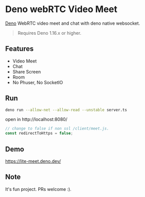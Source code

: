 # Deno webRTC Video Meet

[Deno](https://deno.land/) WebRTC video meet and chat with deno native websocket.

> Requires Deno 1.16.x or higher.

## Features

- Video Meet
- Chat
- Share Screen
- Room
- No Phuser, No SocketIO

## Run

```bash
deno run --allow-net --allow-read --unstable server.ts
```

open in http://localhost:8080/

```ts
// change to false if non ssl /client/meet.js.
const redirectToHttps = false;
```

## Demo

https://lite-meet.deno.dev/

## Note
It's fun project. PRs welcome :).
